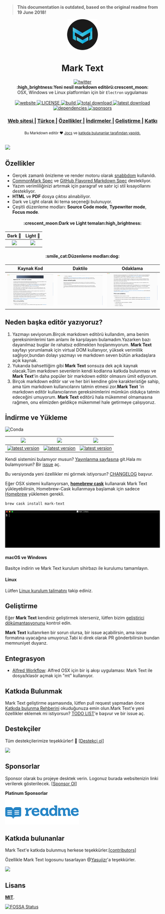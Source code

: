 > **This documentation is outdated, based on the original readme from 19 June 2018!**

<p align="center"><img src="../../static/logo-small.png" alt="mark text" width="100" height="100"></p>

<h1 align="center">Mark Text</h1>

<div align="center">
  <a href="https://twitter.com/intent/tweet?via=marktextme&url=https://github.com/marktext/marktext/&text=What%20do%20you%20want%20to%20say%20to%20me?&hashtags=happyMarkText">
    <img src="https://img.shields.io/twitter/url/https/github.com/marktext/marktext.svg?style=for-the-badge" alt="twitter">
  </a>
</div>
<div align="center">
  <strong>:high_brightness:Yeni nesil markdown editörü:crescent_moon:</strong>
</div>
<div align="center">
  OSX, Windows ve Linux platformları için bir <code>Electron</code> uygulaması
</div>

<br />

<div align="center">
  <!-- Version -->
  <a href="https://marktext.github.io/website">
    <img src="https://badge.fury.io/gh/jocs%2Fmarktext.svg" alt="website">
  </a>
  <!-- License -->
  <a href="https://marktext.github.io/website">
    <img src="https://img.shields.io/github/license/marktext/marktext.svg" alt="LICENSE">
  </a>
  <!-- Build Status -->
  <a href="https://marktext.github.io/website">
    <img src="https://travis-ci.org/marktext/marktext.svg?branch=master" alt="build">
  </a>
  <!-- Downloads total -->
  <a href="https://marktext.github.io/website">
    <img src="https://img.shields.io/github/downloads/marktext/marktext/total.svg" alt="total download">
  </a>
  <!-- Downloads latest release -->
  <a href="https://marktext.github.io/website">
    <img src="https://img.shields.io/github/downloads/marktext/marktext/v0.16.0/total.svg" alt="latest download">
  </a>
  <!-- deps -->
  <a href="https://marktext.github.io/website">
    <img src="https://img.shields.io/hackage-deps/v/lens.svg" alt="dependencies">
  </a>
  <!-- sponsors -->
  <a href="https://opencollective.com/marktext">
    <img src="https://opencollective.com/marktext/tiers/silver-sponsors/badge.svg?label=SilverSponsors&color=brightgreen" alt="sponsors">
  </a>
</div>

<div align="center">
  <h3>
    <a href="https://marktext.github.io/website">
      Web sitesi
    </a>
     <span> | </span>
    <a href="../../docs/i18n/tr.md#readme">
      Türkçe
    </a>
    <span> | </span>
    <a href="https://github.com/marktext/marktext#features">
      Özellikler
    </a>
    <span> | </span>
    <a href="https://github.com/marktext/marktext#download-and-installation">
      İndirmeler
    </a>
    <span> | </span>
    <a href="https://github.com/marktext/marktext#development">
      Geliştirme
    </a>
    <span> | </span>
    <a href="https://github.com/marktext/marktext#contribution">
      Katkı
    </a>
  </h3>
</div>

<div align="center">
  <sub>Bu Markdown editör ❤︎
    <a href="https://github.com/Jocs">Jocs</a> ve
    <a href="https://github.com/marktext/marktext/graphs/contributors">
      katkıda bulunanlar tarafından yapıldı.
    </a>
  </sub>
</div>

<br />

![](../../docs/marktext.gif)

## Özellikler

- Gerçek zamanlı önizleme ve render motoru olarak [snabbdom](https://github.com/snabbdom/snabbdom) kullanıldı.
- [CommonMark Spec](https://spec.commonmark.org/0.29/) ve [GitHub Flavored Markdown Spec](https://github.github.com/gfm/) destekliyor.
- Yazım verimliliğinizi artırmak için paragraf ve satır içi stil kısayollarını destekliyor.
- **HTML** ve **PDF** dosya çıktısı alınabiliyor.
- Dark ve Light olarak iki tema seçeneği bulunuyor.
- Çeşitli düzenleme modları: **Source Code mode**, **Typewriter mode**, **Focus mode**.

<h4 align="center">:crescent_moon:Dark ve Light temaları:high_brightness:</h4>

|                        Dark :crescent_moon:                        |                       Light :high_brightness:                       |
| :----------------------------------------------------------------: | :-----------------------------------------------------------------: |
| ![](../../docs/dark.jpg) | ![](../../docs/light.jpg) |

<h4 align="center">:smile_cat:Düzenleme modları:dog:</h4>

|                              Kaynak Kod                              |                                 Daktilo                                  |                              Odaklama                               |
| :------------------------------------------------------------------: | :----------------------------------------------------------------------: | :-----------------------------------------------------------------: |
| ![](../../docs/source.gif) | ![](../../docs/typewriter.gif) | ![](../../docs/focus.gif) |

## Neden başka editör yazıyoruz?

1.  Yazmayı seviyorum.Birçok markdown editörü kullandım, ama benim gereksinimlerimi tam anlamı ile karşılayanı bulamadım.Yazarken bazı dayanılmaz buglar ile rahatsız edilmekten hoşlanmıyorum. **Mark Text** sayfayı yorumlamak için virtual DOM kullanıyor, yüksek verimlilik sağlıyor,bundan dolayı yazmayı ve markdown seven bütün arkadaşlara açık kaynak.
2.  Yukarıda bahsettiğim gibi **Mark Text** sonsuza dek açık kaynak olacak.Tüm markdown sevenlerin kendi kodlarına katkıda bulunması ve **Mark Text**'in daha popüler bir markdown editör olmasını ümit ediyorum.
3.  Birçok markdown editör var ve her biri kendine göre karakteristiğe sahip, ama tüm markdown kullanıcılarını tatmin etmesi zor.**Mark Text** 'in markdown editör kullanıcılarının gereksinimlerini mümkün oldukça tatmin edeceğini umuyorum. **Mark Text** editörü hala mükemmel olmamasına rağmen, onu elimizden geldikçe mükemmel hale getirmeye çalışıyoruz.

## İndirme ve Yükleme

![Conda](https://img.shields.io/conda/pn/conda-forge/python.svg?style=for-the-badge)

|                                                         ![](https://github.com/ryanoasis/nerd-fonts/wiki/screenshots/v1.0.x/mac-pass-sm.png)                                                         |                                                             ![](https://github.com/ryanoasis/nerd-fonts/wiki/screenshots/v1.0.x/windows-pass-sm.png)                                                             |                                                                    ![](https://github.com/ryanoasis/nerd-fonts/wiki/screenshots/v1.0.x/linux-pass-sm.png)                                                                    |
| :--------------------------------------------------------------------------------------------------------------------------------------------------------------------------------------------------: | :--------------------------------------------------------------------------------------------------------------------------------------------------------------------------------------------------------------: | :--------------------------------------------------------------------------------------------------------------------------------------------------------------------------------------------------------------------------: |
| [![latest version](https://img.shields.io/github/downloads/marktext/marktext/latest/marktext-0.16.0.dmg.svg)](https://github.com/marktext/marktext/releases/download/v0.16.0/marktext.dmg) | [![latest version](https://img.shields.io/github/downloads/marktext/marktext/latest/marktext-setup-0.16.0.exe.svg)](https://github.com/marktext/marktext/releases/download/v0.16.0/marktext-setup.exe) | [![latest version](https://img.shields.io/github/downloads/marktext/marktext/latest/marktext-0.16.0-x86_64.AppImage.svg)](https://github.com/marktext/marktext/releases/download/v0.16.0/marktext-x86_64.AppImage) |

Kendi sistemini bulamıyor musun? [Yayınlanma sayfasına](https://github.com/marktext/marktext/releases) git.Hala mı bulamıyorsun? Bir [issue](https://github.com/marktext/marktext/issues) aç.

Bu versiyonda yeni özellikler mi görmek istiyorsun? [CHANGELOG](../../.github/CHANGELOG.md) başvur.

Eğer OSX sistemi kullanıyorsan, [**homebrew cask**](https://github.com/caskroom/homebrew-cask) kullanarak Mark Text yükleyebilirsin, Homebrew-Cask kullanmaya başlamak için sadece [Homebrew](https://brew.sh/) yüklemen gerekli.

```bash
brew cask install mark-text
```

![](../../docs/brew-cask.gif)

#### macOS ve Windows

Basitçe indirin ve Mark Text kurulum sihirbazı ile kurulumu tamamlayın.

#### Linux

Lütfen [Linux kurulum talimatını](../../docs/LINUX.md) takip ediniz.

## Geliştirme

Eğer **Mark Text** kendiniz geliştirmek isterseniz, lütfen bizim [geliştirici dökümantasyonunu](../../CONTRIBUTING.md#build-instructions) kontrol edin.

**Mark Text** kullanırken bir sorun olursa, bir issue açabilirsin, ama issue formatına uyacağına umuyoruz.Tabi ki direk olarak PR gönderbilirsin bundan memnuniyet duyarız.

## Entegrasyon

- [Alfred Workflow](http://www.packal.org/workflow/mark-text): Alfred OSX için bir iş akışı uygulaması: Mark Text ile dosya/klasör açmak için "mt" kullanıyor.

## Katkıda Bulunmak

Mark Text geliştirme aşamasında, lütfen pull request yapmadan önce [Katkıda bulunma Rehberini](../../CONTRIBUTING.md) okuduğunuza emin olun.Mark Text'e yeni özellikler eklemek mi istiyorsun? [TODO LIST](../../.github/TODOLIST.md)'e başvur ve bir issue aç.

## Destekçiler

Tüm destekçilerimize teşekkürler! 🙏 [[Destekçi ol](https://opencollective.com/marktext#backers)]

<a href="https://opencollective.com/marktext#backers" target="_blank"><img src="https://opencollective.com/marktext/tiers/backer.svg?avatarHeight=36" /></a>

## Sponsorlar

Sponsor olarak bu projeye desktek verin. Logonuz burada websitenizin linki verilerek gösterilecek. [[Sponsor Ol](https://opencollective.com/marktext#silver-sponsors)]

**Platinum Sponsorlar**

<a href="https://readme.io" target="_blank"><img src="../../docs/sponsor/readme.png" /></a>

## Katkıda bulunanlar

Mark Text'e katkıda bulunmuş herkese teşekkürler.[[contributors](https://github.com/marktext/marktext/graphs/contributors)]

Özellikle Mark Text logosunu tasarlayan @[Yasujizr](https://github.com/Yasujizr)'a teşekkürler.

<a href="https://github.com/marktext/marktext/graphs/contributors"><img src="https://opencollective.com/marktext/contributors.svg?width=890" /></a>

## Lisans

[**MIT**](../../LICENSE).

[![FOSSA Status](https://app.fossa.io/api/projects/git%2Bgithub.com%2Fmarktext%2Fmarktext.svg?type=large)](https://app.fossa.io/projects/git%2Bgithub.com%2Fmarktext%2Fmarktext?ref=badge_large)
